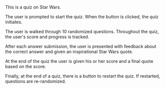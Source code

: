 This is a quiz on Star Wars.

The user is prompted to start the quiz. When the button is clicked, the quiz initiates.

The user is walked through 10 randomized questions. Throughout the quiz, the user's score and progress is tracked.

After each answer submission, the user is presented with feedback about the correct answer and given an inspirational Star Wars quote.

At the end of the quiz the user is given his or her score and a final quote based on the score.

Finally, at the end of a quiz, there is a button to restart the quiz. If restarted, questions are re-randomized.